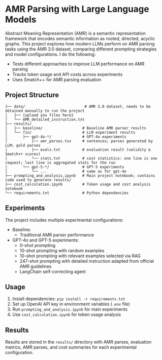 # AMR Parsing with Large Language Models

Abstract Meaning Representation (AMR) is a semantic representation framework that encodes semantic information as rooted, directed, acyclic graphs. This project explores how modern LLMs perform on AMR parsing tasks using the AMR 3.0 dataset, comparing different prompting strategies and model configurations. I do the following:

- Tests different approaches to improve LLM performance on AMR parsing
- Tracks token usage and API costs across experiments
- Uses Smatch++ for AMR parsing evaluation

## Project Structure

```
├── data/                           # AMR 3.0 dataset, needs to be obtained manually to run the project
│   ├── {upload you files here}
│   └── AMR_detailed_instruction.txt
├── results/
│   ├── baseline/                  # Baseline AMR parser results
│   └── fin/                       # LLM experiment results
│       ├── gpt-4o-*/              # GPT-4o experiments
│           ├── amr_parses.tsv     # sentences; parses generated by LLM; gold parses
│           ├── evals.txt          # evaluation result (validity & Smatch++ scores)
│           └── stats.txt          # cost statistics: one line is one request; last line is aggregated stats for the run
│       └── gpt-5-*/               # GPT-5 experiments
│           └── ...                # same as for gpt-4o
├── prompting_and_analysis.ipynb   # Main project notebook; contains code used to generate results/
├── cost_calculation.ipynb         # Token usage and cost analysis notebook
└── requirements.txt               # Python dependencies
```

## Experiments

The project includes multiple experimental configurations:

- Baseline: 
  - Traditional AMR parser performance
- GPT-4o and GPT-5 experiments:
  - 0-shot prompting
  - 10-shot prompting with random examples
  - 10-shot prompting with relevant examples selected via RAG
  - 247-shot prompting with detailed instruction adapted from official AMR guidelines
  - LangChain self-correcting agent

## Usage

1. Install dependencies: `pip install -r requirements.txt`
2. Set up OpenAI API key in environment variables (`.env` file)
3. Run `prompting_and_analysis.ipynb` for main experiments
4. Use `cost_calculation.ipynb` for token usage analysis

## Results

Results are stored in the `results/` directory with AMR parses, evaluation metrics, AMR parses, and cost summaries for each experimental configuration.
